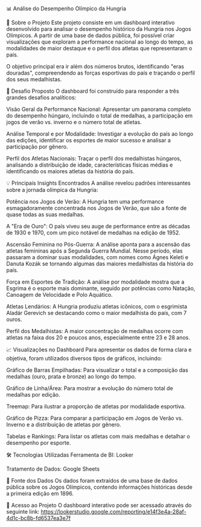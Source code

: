 📊 Análise do Desempenho Olímpico da Hungria

📜 Sobre o Projeto
Este projeto consiste em um dashboard interativo desenvolvido para analisar o desempenho histórico da Hungria nos Jogos Olímpicos. A partir de uma base de dados pública, foi possível criar visualizações que exploram a performance nacional ao longo do tempo, as modalidades de maior destaque e o perfil dos atletas que representaram o país.

O objetivo principal era ir além dos números brutos, identificando "eras douradas", compreendendo as forças esportivas do país e traçando o perfil dos seus medalhistas.


🎯 Desafio Proposto
O dashboard foi construído para responder a três grandes desafios analíticos:

Visão Geral da Performance Nacional: Apresentar um panorama completo do desempenho húngaro, incluindo o total de medalhas, a participação em jogos de verão vs. inverno e o número total de atletas.

Análise Temporal e por Modalidade: Investigar a evolução do país ao longo das edições, identificar os esportes de maior sucesso e analisar a participação por gênero.

Perfil dos Atletas Nacionais: Traçar o perfil dos medalhistas húngaros, analisando a distribuição de idade, características físicas médias e identificando os maiores atletas da história do país.


💡 Principais Insights Encontrados
A análise revelou padrões interessantes sobre a jornada olímpica da Hungria:

Potência nos Jogos de Verão: A Hungria tem uma performance esmagadoramente concentrada nos Jogos de Verão, que são a fonte de quase todas as suas medalhas.

A "Era de Ouro": O país viveu seu auge de performance entre as décadas de 1930 e 1970, com um pico notável de medalhas na edição de 1952.

Ascensão Feminina no Pós-Guerra: A análise aponta para a ascensão das atletas femininas após a Segunda Guerra Mundial. Nesse período, elas passaram a dominar suas modalidades, com nomes como Ágnes Keleti e Danuta Kozák se tornando algumas das maiores medalhistas da história do país.

Força em Esportes de Tradição: A análise por modalidade mostra que a Esgrima é o esporte mais dominante, seguido por potências como Natação, Canoagem de Velocidade e Polo Aquático.

Atletas Lendários: A Hungria produziu atletas icônicos, com o esgrimista Aladár Gerevich se destacando como o maior medalhista do país, com 7 ouros.

Perfil dos Medalhistas: A maior concentração de medalhas ocorre com atletas na faixa dos 20 e poucos anos, especialmente entre 23 e 28 anos.


📈 Visualizações no Dashboard
Para apresentar os dados de forma clara e objetiva, foram utilizados diversos tipos de gráficos, incluindo:

Gráfico de Barras Empilhadas: Para visualizar o total e a composição das medalhas (ouro, prata e bronze) ao longo do tempo.

Gráfico de Linha/Área: Para mostrar a evolução do número total de medalhas por edição.

Treemap: Para ilustrar a proporção de atletas por modalidade esportiva.

Gráfico de Pizza: Para comparar a participação em Jogos de Verão vs. Inverno e a distribuição de atletas por gênero.

Tabelas e Rankings: Para listar os atletas com mais medalhas e detalhar o desempenho por esporte.


🛠️ Tecnologias Utilizadas
Ferramenta de BI: Looker

Tratamento de Dados: Google Sheets


💾 Fonte dos Dados
Os dados foram extraídos de uma base de dados pública sobre os Jogos Olímpicos, contendo informações históricas desde a primeira edição em 1896.


🔗 Acesso ao Projeto
O dashboard interativo pode ser acessado através do seguinte link:
https://lookerstudio.google.com/reporting/e14f3e4a-28af-4d1c-bc8b-fd6537ea3e7f
